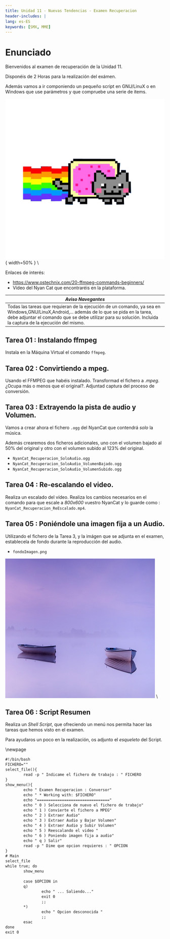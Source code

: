 ```yaml
---
title: Unidad 11 - Nuevas Tendencias - Examen Recuperacion
header-includes: |
lang: es-ES
keywords: [SMX, MME]
---
```


# Enunciado

Bienvenidos al examen de recuperación de la Unidad 11.

Disponéis de 2 Horas para la realización del exámen.

Además vamos a ir componiendo un pequeño script en GNU/LinuX o en Windows que use parámetros y que compruebe una serie de items.

![Nyan Cat](imgs/nyanCat.png){ width=50% }
\

Enlaces de interés:

* https://www.ostechnix.com/20-ffmpeg-commands-beginners/
* Vídeo del Nyan Cat que encontraréis en la plataforma.

|*Aviso Navegantes*|
|------------------|
| Todas las tareas que requieran de la ejecución de un comando, ya sea en Windows,GNU/LinuX,Android,... además de lo que se pida en la tarea, debe adjuntar el comando que se debe utilizar para su solución. Incluida la captura de la ejecución del mismo.|

## Tarea 01 : Instalando ffmpeg

Instala en la Máquina Virtual el comando `ffmpeg`.

## Tarea 02 : Convirtiendo a mpeg.

Usando el FFMPEG que habéis instalado. Transformad el fichero a *.mpeg*. ¿Ocupa más o menos que el original?. Adjuntad captura del proceso de conversión. 

## Tarea 03 : Extrayendo la pista de audio y Volumen.

Vamos a crear ahora el fichero `.ogg` del NyanCat que contendrá *solo* la música.

Además crearemos dos ficheros adicionales, uno con el volumen bajado al 50% del original y otro con el volumen subido al 123% del original.

* `NyanCat_Recuperacion_SoloAudio.ogg`
* `NyanCat_Recuperacion_SoloAudio_VolumenBajado.ogg`
* `NyanCat_Recuperacion_SoloAudio_VolumenSubido.ogg`

## Tarea 04 : Re-escalando el video.

Realiza un escalado del vídeo. Realiza los cambios necesarios en el comando para que escale a *800x600* vuestro NyanCat y lo guarde como : `NyanCat_Recuperacion_ReEscalado.mp4`.

## Tarea 05 : Poniéndole una imagen fija a un Audio.

Utilizando el fichero de la Tarea 3, y la imágen que se adjunta en el examen, establecela de fondo durante la reproducción del audio.

* `fondoImagen.png`

![Fondo Imagen](imgs/fondoImagen.png)
\

## Tarea 06 :  Script Resumen

Realiza un *Shell Script*, que ofreciendo un menú nos permita hacer las tareas que hemos visto en el examen.

Para ayudaros un poco en la realización, os adjunto el  *esqueleto* del Script.

\newpage
```shell
#!/bin/bash
FICHERO=""
select_file(){
        read -p " Indicame el fichero de trabajo : " FICHERO
}
show_menu(){
        echo " Examen Recuperacion : Conversor"
        echo " * Working with: $FICHERO"
        echo "================================"
        echo " 0 ) Selecciona de nuevo el fichero de trabajo"
        echo " 1 ) Convierte el fichero a MPEG"
        echo " 2 ) Extraer Audio"
        echo " 3 ) Extraer Audio y Bajar Volumen"
        echo " 4 ) Extraer Audio y Subir Volumen"
        echo " 5 ) Reescalando el video "
        echo " 6 ) Poniendo imagen fija a audio"
        echo " q ) Salir"
        read -p " Dime que opcion requieres : " OPCION
}
# Main
select_file
while true; do
        show_menu

        case $OPCION in
        q)
                echo " ... Saliendo..."
                exit 0
                ;;
        *)
                echo " Opcion desconocida "
                ;;
        esac
done
exit 0
```
